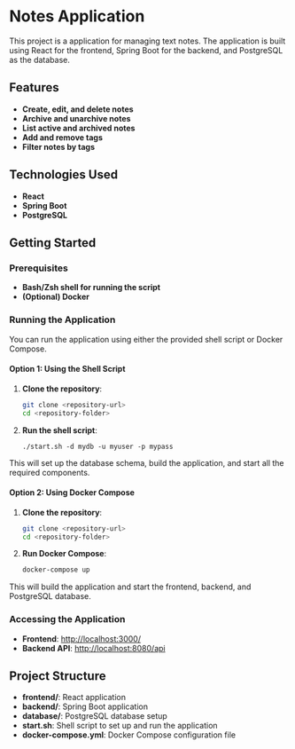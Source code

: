 # **Notes Application**

This project is a application for managing text notes. The application is built using React for the frontend, Spring Boot for the backend, and PostgreSQL as the database.

## **Features**

- **Create, edit, and delete notes**
- **Archive and unarchive notes**
- **List active and archived notes**
- **Add and remove tags**
- **Filter notes by tags**

## **Technologies Used**

- **React**
- **Spring Boot**
- **PostgreSQL**

## **Getting Started**

### **Prerequisites**

- **Bash/Zsh shell for running the script**
- **(Optional) Docker**

### **Running the Application**

You can run the application using either the provided shell script or Docker Compose.

#### **Option 1: Using the Shell Script**

1. **Clone the repository**:
    ```sh
    git clone <repository-url>
    cd <repository-folder>
    ```

2. **Run the shell script**:
    ```
    ./start.sh -d mydb -u myuser -p mypass
    ```

This will set up the database schema, build the application, and start all the required components.

#### **Option 2: Using Docker Compose**

1. **Clone the repository**:
    ```sh
    git clone <repository-url>
    cd <repository-folder>
    ```

2. **Run Docker Compose**:
    ```sh
    docker-compose up
    ```

This will build the application and start the frontend, backend, and PostgreSQL database.

### **Accessing the Application**

- **Frontend**: [http://localhost:3000/](http://localhost:3000/)
- **Backend API**: [http://localhost:8080/api](http://localhost:8080/api)

## **Project Structure**

- **frontend/**: React application
- **backend/**: Spring Boot application
- **database/**: PostgreSQL database setup
- **start.sh**: Shell script to set up and run the application
- **docker-compose.yml**: Docker Compose configuration file
